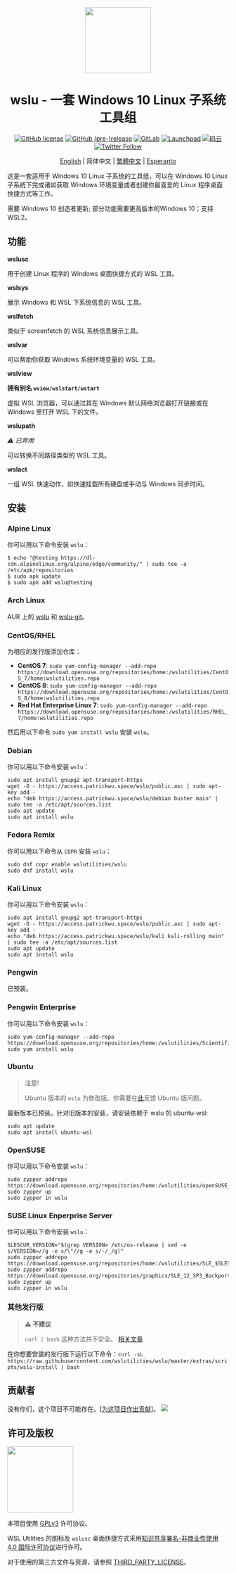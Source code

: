 <div align="center">

<img width="150" height="150" src="extras/icon.png">

# wslu - 一套 Windows 10 Linux 子系统工具组

[![GitHub license](https://img.shields.io/github/license/wslutilities/wslu?style=flat-square&label=许可协议&color=blue&logo=github)](https://github.com/wslutilities/wslu/blob/master/LICENSE)
[![GitHub (pre-)release](https://img.shields.io/github/v/release/wslutilities/wslu?include_prereleases&label=版本&logo=github&style=flat-square)](https://github.com/wslutilities/wslu)
[![GitLab](https://img.shields.io/static/v1?label=gitlab&logo=gitlab&color=E24329&message=已镜像&style=flat-square)](https://gitlab.com/callmepk/wslu)
[![Launchpad](https://img.shields.io/static/v1?label=launchpad&logo=launchpad&color=F8C300&message=已镜像&style=flat-square)](https://launchpad.net/wslu)
[![码云](https://img.shields.io/static/v1?label=码云&color=C71D23&message=已镜像&style=flat-square)](https://gitee.com/mirrors/wslu)
[![Twitter Follow](https://img.shields.io/twitter/follow/wslutilities?style=flat-square&logo=twitter&color=1DA1F2&label=关注)
](https://twitter.com/wslutilities)

[English](README.md) | 简体中文 | [繁體中文](README.hant.md) | [Esperanto](README.eo.md)

</div>

这是一套适用于 Windows 10 Linux 子系统的工具组，可以在 Windows 10 Linux 子系统下完成诸如获取 Windows 环境变量或者创建你最喜爱的 Linux 程序桌面快捷方式等工作。

需要 Windows 10 创造者更新; 部分功能需要更高版本的Windows 10；支持 WSL2。

## 功能

**wslusc**

用于创建 Linux 程序的 Windows 桌面快捷方式的 WSL 工具。

**wslsys**

展示 Windows 和 WSL 下系统信息的 WSL 工具。

**wslfetch**

类似于 screenfetch 的 WSL 系统信息展示工具。

**wslvar**

可以帮助你获取 Windows 系统环境变量的 WSL 工具。

**wslview**

**拥有别名 `wview/wslstart/wstart`**

虚拟 WSL 浏览器，可以通过其在 Windows 默认网络浏览器打开链接或在 Windows 里打开 WSL 下的文件。

**wslupath**

*⚠ 已弃用*

可以转换不同路径类型的 WSL 工具。

**wslact**

一组 WSL 快速动作，如快速挂载所有硬盘或手动与 Windows 同步时间。

## 安装

### Alpine Linux

你可以用以下命令安装 `wslu`：

```
$ echo "@testing https://dl-cdn.alpinelinux.org/alpine/edge/community/" | sudo tee -a /etc/apk/repositories
$ sudo apk update
$ sudo apk add wslu@testing
```

### Arch Linux

AUR 上的 [wslu](https://aur.archlinux.org/packages/wslu/) 和 [wslu-git](https://aur.archlinux.org/packages/wslu-git/)。

### CentOS/RHEL

为相应的发行版添加仓库：

- **CentOS 7**: `sudo yum-config-manager --add-repo https://download.opensuse.org/repositories/home:/wslutilities/CentOS_7/home:wslutilities.repo`
- **CentOS 8**: `sudo yum-config-manager --add-repo https://download.opensuse.org/repositories/home:/wslutilities/CentOS_8/home:wslutilities.repo`
- **Red Hat Enterprise Linux 7**: `sudo yum-config-manager --add-repo https://download.opensuse.org/repositories/home:/wslutilities/RHEL_7/home:wslutilities.repo`

然后用以下命令 `sudo yum install wslu` 安装 `wslu`。


### Debian

你可以用以下命令安装 `wslu`：

```
sudo apt install gnupg2 apt-transport-https
wget -O - https://access.patrickwu.space/wslu/public.asc | sudo apt-key add -
echo "deb https://access.patrickwu.space/wslu/debian buster main" | sudo tee -a /etc/apt/sources.list
sudo apt update
sudo apt install wslu
```

### Fedora Remix

你可以用以下命令从 `COPR` 安装 `wslu`：

```
sudo dnf copr enable wslutilities/wslu
sudo dnf install wslu
```

### Kali Linux

你可以用以下命令安装 `wslu`：

```
sudo apt install gnupg2 apt-transport-https
wget -O - https://access.patrickwu.space/wslu/public.asc | sudo apt-key add -
echo "deb https://access.patrickwu.space/wslu/kali kali-rolling main" | sudo tee -a /etc/apt/sources.list
sudo apt update
sudo apt install wslu
```

### Pengwin

已预装。

### Pengwin Enterprise

你可以用以下命令安装 `wslu`：

```
sudo yum-config-manager --add-repo https://download.opensuse.org/repositories/home:/wslutilities/ScientificLinux_7/home:wslutilities.repo
sudo yum install wslu
```

### Ubuntu

> 注意!
>
> Ubuntu 版本的 `wslu` 为修改版。你需要在[此](https://bugs.launchpad.net/ubuntu/+source/wslu)反馈 Ubuntu 版问题。

最新版本已预装。针对旧版本的安装，请安装依赖于 wslu 的 ubuntu-wsl:

```
sudo apt update
sudo apt install ubuntu-wsl
```

### OpenSUSE

你可以用以下命令安装 `wslu`：

```
sudo zypper addrepo https://download.opensuse.org/repositories/home:/wslutilities/openSUSE_Leap_15.1/home:wslutilities.repo
sudo zypper up
sudo zypper in wslu
```

### SUSE Linux Enperprise Server

你可以用以下命令安装 `wslu`：

```
SLESCUR_VERSION="$(grep VERSION= /etc/os-release | sed -e s/VERSION=//g -e s/\"//g -e s/-/_/g)"
sudo zypper addrepo https://download.opensuse.org/repositories/home:/wslutilities/SLE_$SLESCUR_VERSION/home:wslutilities.repo
sudo zypper addrepo https://download.opensuse.org/repositories/graphics/SLE_12_SP3_Backports/graphics.repo
sudo zypper up
sudo zypper in wslu
```

### 其他发行版

> **⚠ 不建议**
> 
> `curl | bash` 这种方法并不安全。 [相关文章](https://sandstorm.io/news/2015-09-24-is-curl-bash-insecure-pgp-verified-install)

在你想要安装的发行版下运行以下命令：`curl -sL https://raw.githubusercontent.com/wslutilities/wslu/master/extras/scripts/wslu-install | bash`

## 贡献者

没有你们，这个项目不可能存在。[[为这项目作出贡献](CONTRIBUTING.md)]。
<img src="https://opencollective.com/wslu/contributors.svg?width=890&button=false" />

## 许可及版权

<img width="150" src="https://www.gnu.org/graphics/gplv3-with-text-136x68.png">

本项目使用 [GPLv3](LICENSE) 许可协议。

WSL Utilities 的图标及 `wslusc` 桌面快捷方式采用[知识共享署名-非商业性使用 4.0 国际许可协议](http://creativecommons.org/licenses/by-nc/4.0/)进行许可。

对于使用的第三方文件与资源，请参照 [THIRD_PARTY_LICENSE](THIRD_PARTY_LICENSE)。

